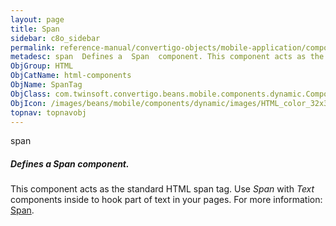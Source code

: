 ```yaml
---
layout: page
title: Span
sidebar: c8o_sidebar
permalink: reference-manual/convertigo-objects/mobile-application/components/html-components/span/
metadesc: span  Defines a  Span  component. This component acts as the standard HTML span tag. Use  Span  with  Text  components inside to hook part of text in 
ObjGroup: HTML
ObjCatName: html-components
ObjName: SpanTag
ObjClass: com.twinsoft.convertigo.beans.mobile.components.dynamic.ComponentManager$1
ObjIcon: /images/beans/mobile/components/dynamic/images/HTML_color_32x32.png
topnav: topnavobj
---
```

span
##### Defines a <i>Span</i> component.
This component acts as the standard HTML span tag.
Use <i>Span</i> with <i>Text</i> components inside to hook part of text in your pages.
 For more information: <a href='https://www.w3schools.com/tags/tag_span.asp' target='_blank'>Span</a>.

